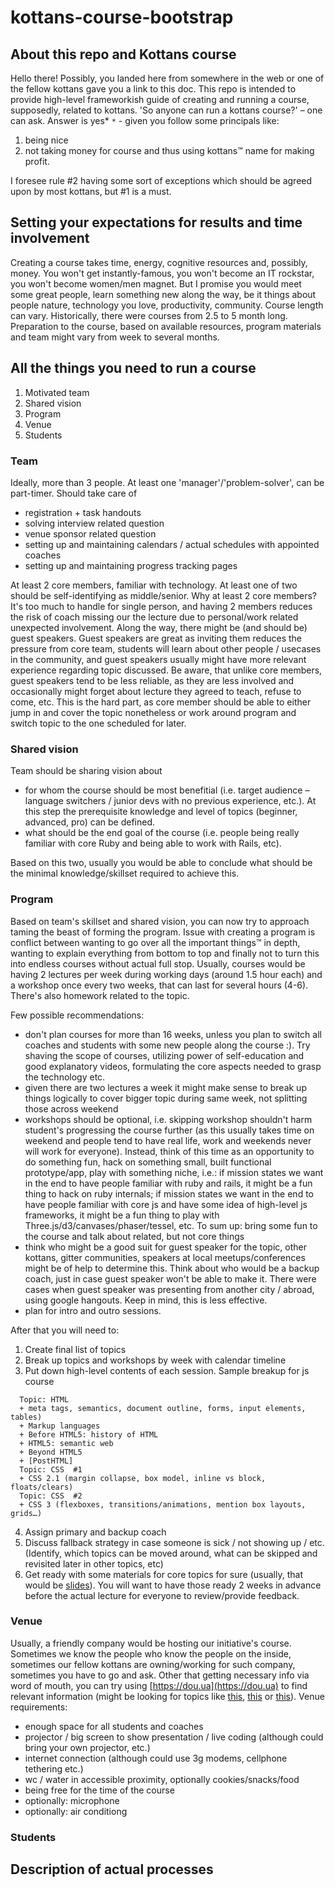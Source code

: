 # kottans-course-bootstrap

## About this repo and Kottans course

Hello there!
Possibly, you landed here from somewhere in the web or one of the fellow kottans gave you a link to this doc.
This repo is intended to provide high-level frameworkish guide of creating and running a course, supposedly, related to kottans.
'So anyone can run a kottans course?' – one can ask. Answer is yes*
`*` - given you follow some principals like:
  1. being nice
  2. not taking money for course and thus using kottans™ name for making profit.

I foresee rule #2 having some sort of exceptions which should be agreed upon by most kottans, but #1 is a must.

## Setting your expectations for results and time involvement

Creating a course takes time, energy, cognitive resources and, possibly, money. You won't get instantly-famous, you won't become an IT rockstar, you won't become women/men magnet. But I promise you would meet some great people, learn something new along the way, be it things about people nature, technology you love, productivity, community.
Course length can vary. Historically, there were courses from 2.5 to 5 month long.
Preparation to the course, based on available resources, program materials and team might vary from week to several months.

## All the things you need to run a course

1. Motivated team
2. Shared vision
3. Program
4. Venue
5. Students

### Team
Ideally, more than 3 people.
At least one 'manager'/'problem-solver', can be part-timer. Should take care of
+ registration + task handouts
+ solving interview related question
+ venue sponsor related question
+ setting up and maintaining calendars / actual schedules with appointed coaches
+ setting up and maintaining progress tracking pages

At least 2 core members, familiar with technology. At least one of two should be self-identifying as middle/senior.
Why at least 2 core members? It's too much to handle for single person, and having 2 members reduces the risk of coach missing our the lecture due to personal/work related unexpected involvement.
Along the way, there might be (and should be) guest speakers. Guest speakers are great as inviting them reduces the pressure from core team, students will learn about other people / usecases in the community, and guest speakers usually might have more relevant experience regarding topic discussed. Be aware, that unlike core members, guest speakers tend to be less reliable, as they are less involved and occasionally might forget about lecture they agreed to teach, refuse to come, etc. This is the hard part, as core member should be able to either jump in and cover the topic nonetheless or work around program and switch topic to the one scheduled for later.

### Shared vision
Team should be sharing vision about
+ for whom the course should be most benefitial (i.e. target audience – language switchers / junior devs with no previous experience, etc.). At this step the prerequisite knowledge and level of topics (beginner, advanced, pro) can be defined.
+ what should be the end goal of the course (i.e. people being really familiar with core Ruby and being able to work with Rails, etc).

Based on this two, usually you would be able to conclude what should be the minimal knowledge/skillset required to achieve this.

### Program
Based on team's skillset and shared vision, you can now try to approach taming the beast of forming the program. Issue with creating a program is conflict between wanting to go over all the important things™ in depth, wanting to explain everything from bottom to top and finally not to turn this into endless courses without actual full stop.
Usually, courses would be having 2 lectures per week during working days (around 1.5 hour each) and a workshop once every two weeks, that can last for several hours (4-6). There's also homework related to the topic.

Few possible recommendations:
+ don't plan courses for more than 16 weeks, unless you plan to switch all coaches and students with some new people along the course :). Try shaving the scope of courses, utilizing power of self-education and good explanatory videos, formulating the core aspects needed to grasp the technology etc.
+ given there are two lectures a week it might make sense to break up things logically to cover bigger topic during same week, not splitting those across weekend
+ workshops should be optional, i.e. skipping workshop shouldn't harm student's progressing the course further (as this usually takes time on weekend and people tend to have real life, work and weekends never will work for everyone). Instead, think of this time as an opportunity to do something fun, hack on something small, built functional prototype/app, play with something niche, i.e.: if mission states we want in the end to have people familiar with ruby and rails, it might be a fun thing to hack on ruby internals; if mission states we want in the end to have people familiar with core js and have some idea of high-level js frameworks, it might be a fun thing to play with Three.js/d3/canvases/phaser/tessel, etc. To sum up: bring some fun to the course and talk about related, but not core things
+ think who might be a good suit for guest speaker for the topic, other kottans, gitter communities, speakers at local meetups/conferences might be of help to determine this. Think about who would be a backup coach, just in case guest speaker won't be able to make it. There were cases when guest speaker was presenting from another city / abroad, using google hangouts. Keep in mind, this is less effective.
+ plan for intro and outro sessions.

After that you will need to:
  1. Create final list of topics
  2. Break up topics and workshops by week with calendar timeline
  3. Put down high-level contents of each session. Sample breakup for js course

  ```
    Topic: HTML
    + meta tags, semantics, document outline, forms, input elements, tables)
    + Markup languages
    + Before HTML5: history of HTML
    + HTML5: semantic web
    + Beyond HTML5
    + [PostHTML]
    Topic: CSS	#1
    + CSS 2.1 (margin collapse, box model, inline vs block, floats/clears)
    Topic: CSS	#2
    + CSS 3 (flexboxes, transitions/animations, mention box layouts, grids…)
  ```

  4. Assign primary and backup coach
  5. Discuss fallback strategy in case someone is sick / not showing up / etc. (Identify, which topics can be moved around, what can be skipped and revisited later in other topics, etc)
  6. Get ready with some materials for core topics for sure (usually, that would be [slides](http://kottans.org/#slides)). You will want to have those ready 2 weeks in advance before the actual lecture for everyone to review/provide feedback.

### Venue
Usually, a friendly company would be hosting our initiative's course. Sometimes we know the people who know the people on the inside, sometimes our fellow kottans are owning/working for such company, sometimes you have to go and ask.
Other that getting necessary info via word of mouth, you can try using [https://dou.ua](https://dou.ua) to find relevant information (might be looking for topics like [this](https://dou.ua/lenta/articles/gde-provesti-meropriyatie/), [this](https://dou.ua/lenta/articles/welcome-to-companies-4/) or [this](https://dou.ua/lenta/articles/welcome-to-kyiv-companies/)).
Venue requirements:
+ enough space for all students and coaches
+ projector / big screen to show presentation / live coding (although could bring your own projector, etc.)
+ internet connection (although could use 3g modems, cellphone tethering etc.)
+ wc / water in accessible proximity, optionally cookies/snacks/food
+ being free for the time of the course
+ optionally: microphone
+ optionally: air conditiong

### Students

## Description of actual processes
